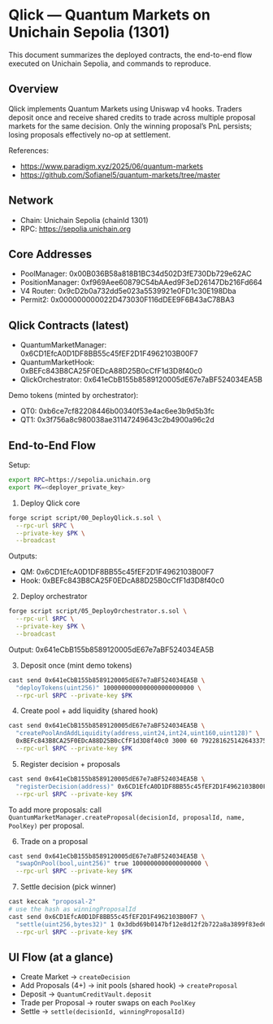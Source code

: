 # Qlick — Quantum Markets on Unichain Sepolia (1301)

This document summarizes the deployed contracts, the end-to-end flow executed on Unichain Sepolia, and commands to reproduce.

## Overview

Qlick implements Quantum Markets using Uniswap v4 hooks. Traders deposit once and receive shared credits to trade across multiple proposal markets for the same decision. Only the winning proposal’s PnL persists; losing proposals effectively no-op at settlement.

References:
- https://www.paradigm.xyz/2025/06/quantum-markets
- https://github.com/Sofianel5/quantum-markets/tree/master

## Network

- Chain: Unichain Sepolia (chainId 1301)
- RPC: https://sepolia.unichain.org

## Core Addresses

- PoolManager: 0x00B036B58a818B1BC34d502D3fE730Db729e62AC
- PositionManager: 0xf969Aee60879C54bAAed9F3eD26147Db216Fd664
- V4 Router: 0x9cD2b0a732dd5e023a5539921e0FD1c30E198Dba
- Permit2: 0x000000000022D473030F116dDEE9F6B43aC78BA3

## Qlick Contracts (latest)

- QuantumMarketManager: 0x6CD1EfcA0D1DF8BB55c45fEF2D1F4962103B00F7
- QuantumMarketHook: 0xBEFc843B8CA25F0EDcA88D25B0cCfF1d3D8f40c0
- QlickOrchestrator: 0x641eCbB155b8589120005dE67e7aBF524034EA5B

Demo tokens (minted by orchestrator):
- QT0: 0xb6ce7cf82208446b00340f53e4ac6ee3b9d5b3fc
- QT1: 0x3f756a8c980038ae31147249643c2b4900a96c2d

## End-to-End Flow

Setup:
```bash
export RPC=https://sepolia.unichain.org
export PK=<deployer_private_key>
```

1) Deploy Qlick core
```bash
forge script script/00_DeployQlick.s.sol \
  --rpc-url $RPC \
  --private-key $PK \
  --broadcast
```
Outputs:
- QM: 0x6CD1EfcA0D1DF8BB55c45fEF2D1F4962103B00F7
- Hook: 0xBEFc843B8CA25F0EDcA88D25B0cCfF1d3D8f40c0

2) Deploy orchestrator
```bash
forge script script/05_DeployOrchestrator.s.sol \
  --rpc-url $RPC \
  --private-key $PK \
  --broadcast
```
Output: 0x641eCbB155b8589120005dE67e7aBF524034EA5B

3) Deposit once (mint demo tokens)
```bash
cast send 0x641eCbB155b8589120005dE67e7aBF524034EA5B \
  "deployTokens(uint256)" 1000000000000000000000000 \
  --rpc-url $RPC --private-key $PK
```

4) Create pool + add liquidity (shared hook)
```bash
cast send 0x641eCbB155b8589120005dE67e7aBF524034EA5B \
  "createPoolAndAddLiquidity(address,uint24,int24,uint160,uint128)" \
  0xBEFc843B8CA25F0EDcA88D25B0cCfF1d3D8f40c0 3000 60 79228162514264337593543950336 100000000000000000000 \
  --rpc-url $RPC --private-key $PK
```

5) Register decision + proposals
```bash
cast send 0x641eCbB155b8589120005dE67e7aBF524034EA5B \
  "registerDecision(address)" 0x6CD1EfcA0D1DF8BB55c45fEF2D1F4962103B00F7 \
  --rpc-url $RPC --private-key $PK
```
To add more proposals: call `QuantumMarketManager.createProposal(decisionId, proposalId, name, PoolKey)` per proposal.

6) Trade on a proposal
```bash
cast send 0x641eCbB155b8589120005dE67e7aBF524034EA5B \
  "swapOnPool(bool,uint256)" true 1000000000000000000 \
  --rpc-url $RPC --private-key $PK
```

7) Settle decision (pick winner)
```bash
cast keccak "proposal-2"
# use the hash as winningProposalId
cast send 0x6CD1EfcA0D1DF8BB55c45fEF2D1F4962103B00F7 \
  "settle(uint256,bytes32)" 1 0x3dbd69b0147bf12e8d12f2b722a8a3899f83ed63230cb1a440275b51fc89a526 \
  --rpc-url $RPC --private-key $PK
```

## UI Flow (at a glance)
- Create Market → `createDecision`
- Add Proposals (4+) → init pools (shared hook) → `createProposal`
- Deposit → `QuantumCreditVault.deposit`
- Trade per Proposal → router swaps on each `PoolKey`
- Settle → `settle(decisionId, winningProposalId)`

